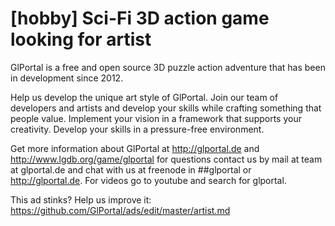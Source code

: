# [hobby] Sci-Fi 3D action game looking for artist

GlPortal is a free and open source 3D puzzle action adventure that has been in development since 2012.

Help us develop the unique art style of GlPortal. Join our team of developers and artists 
and develop your skills while crafting something that people value. 
Implement your vision in a framework that supports your creativity. Develop your skills in a pressure-free environment.

Get more information about GlPortal at http://glportal.de and http://www.lgdb.org/game/glportal for questions contact us 
by mail at team at glportal.de and chat with us at freenode in ##glportal or http://glportal.de. For videos go to youtube and 
search for glportal.

This ad stinks? Help us improve it: https://github.com/GlPortal/ads/edit/master/artist.md
